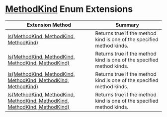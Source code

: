 # [MethodKind](https://docs.microsoft.com/en-us/dotnet/api/microsoft.codeanalysis.methodkind) Enum Extensions

| Extension Method | Summary |
| ---------------- | ------- |
| [Is(MethodKind, MethodKind, MethodKind)](../../../Roslynator/EnumExtensions/Is/README.md) | Returns true if the method kind is one of the specified method kinds\. |
| [Is(MethodKind, MethodKind, MethodKind, MethodKind)](../../../Roslynator/EnumExtensions/Is/README.md) | Returns true if the method kind is one of the specified method kinds\. |
| [Is(MethodKind, MethodKind, MethodKind, MethodKind, MethodKind)](../../../Roslynator/EnumExtensions/Is/README.md) | Returns true if the method kind is one of the specified method kinds\. |
| [Is(MethodKind, MethodKind, MethodKind, MethodKind, MethodKind, MethodKind)](../../../Roslynator/EnumExtensions/Is/README.md) | Returns true if the method kind is one of the specified method kinds\. |

